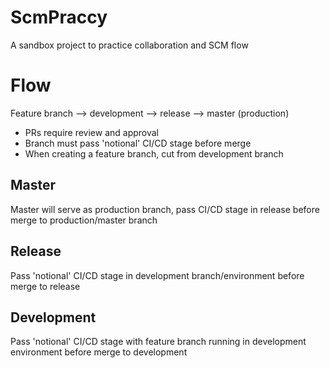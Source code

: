# ScmPraccy

A sandbox project to practice collaboration and SCM flow

# Flow

Feature branch --> development --> release --> master (production)
- PRs require review and approval
- Branch must pass 'notional' CI/CD stage before merge
- When creating a feature branch, cut from development branch

## Master

Master will serve as production branch, pass CI/CD stage in release before merge to production/master branch

## Release

Pass 'notional' CI/CD stage in development branch/environment before merge to release 

## Development

Pass 'notional' CI/CD stage with feature branch running in development environment before merge to development
